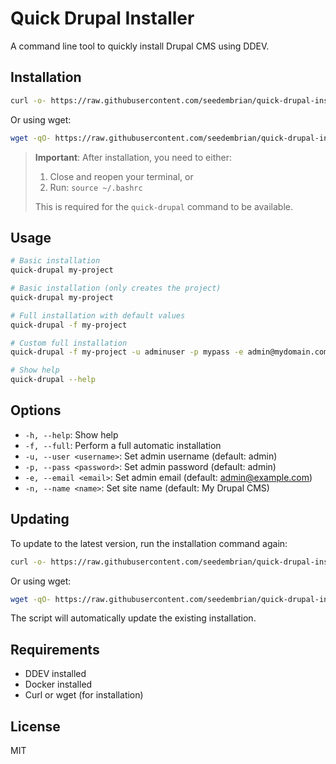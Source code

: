 # Quick Drupal Installer

A command line tool to quickly install Drupal CMS using DDEV.

## Installation

```bash
curl -o- https://raw.githubusercontent.com/seedembrian/quick-drupal-installer/master/install.sh | bash
```

Or using wget:

```bash
wget -qO- https://raw.githubusercontent.com/seedembrian/quick-drupal-installer/master/install.sh | bash
```

> **Important**: After installation, you need to either:
> 1. Close and reopen your terminal, or
> 2. Run: `source ~/.bashrc`
> 
> This is required for the `quick-drupal` command to be available.

## Usage

```bash
# Basic installation
quick-drupal my-project

# Basic installation (only creates the project)
quick-drupal my-project

# Full installation with default values
quick-drupal -f my-project

# Custom full installation
quick-drupal -f my-project -u adminuser -p mypass -e admin@mydomain.com -n "My Website"

# Show help
quick-drupal --help
```

## Options

- `-h, --help`: Show help
- `-f, --full`: Perform a full automatic installation
- `-u, --user <username>`: Set admin username (default: admin)
- `-p, --pass <password>`: Set admin password (default: admin)
- `-e, --email <email>`: Set admin email (default: admin@example.com)
- `-n, --name <name>`: Set site name (default: My Drupal CMS)

## Updating

To update to the latest version, run the installation command again:

```bash
curl -o- https://raw.githubusercontent.com/seedembrian/quick-drupal-installer/master/install.sh | bash
```

Or using wget:

```bash
wget -qO- https://raw.githubusercontent.com/seedembrian/quick-drupal-installer/master/install.sh | bash
```

The script will automatically update the existing installation.

## Requirements

- DDEV installed
- Docker installed
- Curl or wget (for installation)

## License

MIT
